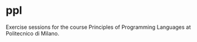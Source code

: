 # ppl
Exercise sessions for the course Principles of Programming Languages at Politecnico di Milano.
